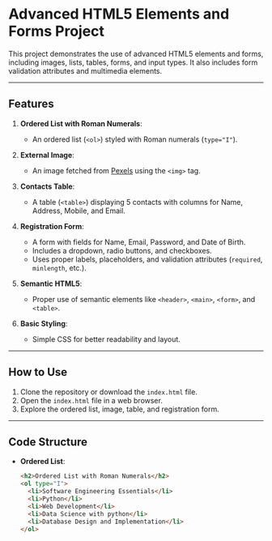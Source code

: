 # Advanced HTML5 Elements and Forms Project

This project demonstrates the use of advanced HTML5 elements and forms, including images, lists, tables, forms, and input types. It also includes form validation attributes and multimedia elements.

---

## Features

1. **Ordered List with Roman Numerals**:
   - An ordered list (`<ol>`) styled with Roman numerals (`type="I"`).

2. **External Image**:
   - An image fetched from [Pexels](https://pexels.com) using the `<img>` tag.

3. **Contacts Table**:
   - A table (`<table>`) displaying 5 contacts with columns for Name, Address, Mobile, and Email.

4. **Registration Form**:
   - A form with fields for Name, Email, Password, and Date of Birth.
   - Includes a dropdown, radio buttons, and checkboxes.
   - Uses proper labels, placeholders, and validation attributes (`required`, `minlength`, etc.).

5. **Semantic HTML5**:
   - Proper use of semantic elements like `<header>`, `<main>`, `<form>`, and `<table>`.

6. **Basic Styling**:
   - Simple CSS for better readability and layout.

---

## How to Use

1. Clone the repository or download the `index.html` file.
2. Open the `index.html` file in a web browser.
3. Explore the ordered list, image, table, and registration form.

---

## Code Structure

- **Ordered List**:
  ```html
  <h2>Ordered List with Roman Numerals</h2>
  <ol type="I">
    <li>Software Engineering Essentials</li>
    <li>Python</li>
    <li>Web Development</li>
    <li>Data Science with python</li>
    <li>Database Design and Implementation</li>
  </ol>
